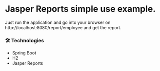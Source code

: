 # Jasper Reports simple use example.
Just run the application and go into your browser on http://localhost:8080/report/employee and get the report.
### 🛠 Technologies
- Spring Boot
- H2
- Jasper Reports
